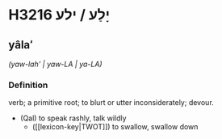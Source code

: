 # H3216 יָלַע / ילע

## yâlaʻ

_(yaw-lah' | yaw-LA | ya-LA)_

### Definition

verb; a primitive root; to blurt or utter inconsiderately; devour.

- (Qal) to speak rashly, talk wildly
    - ([[lexicon-key|TWOT]]) to swallow, swallow down
